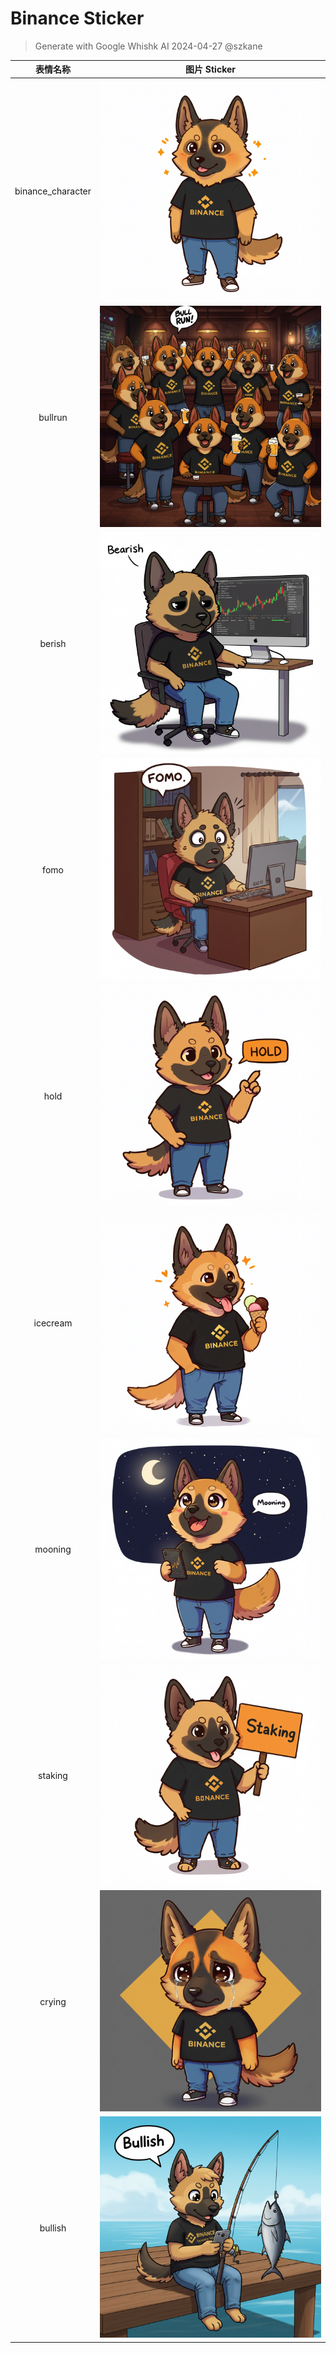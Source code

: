 # Binance Sticker

> Generate with Google Whishk AI
> 2024-04-27 @szkane

|     表情名称      | 图片 Sticker                                |
| :---------------: | ------------------------------------------- |
| binance_character | ![binance_character](binance_character.png) |
|      bullrun      | ![bullrun](bullrun.png)                     |
|      berish       | ![berish](bearish.png)                      |
|       fomo        | ![fomo](fomo.png)                           |
|       hold        | ![hold](hold.png)                           |
|     icecream      | ![icecream](icecream.png)                   |
|      mooning      | ![mooning](mooning.png)                     |
|      staking      | ![staking](staking.png)                     |
|      crying       | ![crying](crying.png)                       |
|      bullish      | ![bullish](bullish.png)                     |
